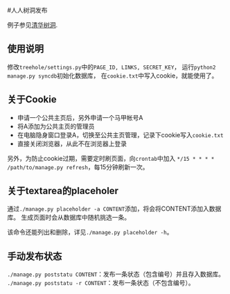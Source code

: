 #人人树洞发布

例子参见[清华树洞](http://thutreehole.tk).

## 使用说明

修改`treehole/settings.py`中的`PAGE_ID, LINKS, SECRET_KEY`，
运行`python2 manage.py syncdb`初始化数据库，
在`cookie.txt`中写入cookie，就能使用了。

## 关于Cookie

- 申请一个公共主页后，另外申请一个马甲帐号A
- 将A添加为公共主页的管理员
- 在电脑隐身窗口登录A，切换至公共主页管理，记录下cookie写入`cookie.txt`
- 直接关闭浏览器，从此不在浏览器上登录

另外，为防止cookie过期，需要定时刷页面，向`crontab`中加入
`*/15 * * * * /path/to/manage.py refresh`，每15分钟刷新一次。

## 关于textarea的placeholer

通过`./manage.py placeholder -a CONTENT`添加，将会将CONTENT添加入数据库。
生成页面时会从数据库中随机挑选一条。

该命令还能列出和删除，详见`./manage.py placeholder -h`。

## 手动发布状态

`./manage.py poststatu CONTENT`：发布一条状态（包含编号）并且存入数据库。
`./manage.py poststatu -r CONTENT`：发布一条状态（不包含编号）。


